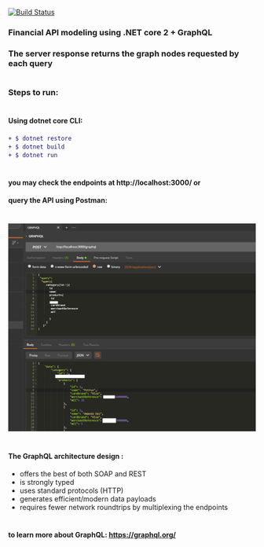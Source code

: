 [ ![Build Status](https://travis-ci.org/PierreZ/goStatic.svg?branch=master)](https://travis-ci.org) 
### Financial API modeling using .NET core 2 + GraphQL 
### The server response returns the graph nodes requested by each query
#
### Steps to run:
#
#### Using dotnet core CLI:
```diff
+ $ dotnet restore
+ $ dotnet build
+ $ dotnet run 
```
#
#### you may check the endpoints at http://localhost:3000/  or 
#### query the API using Postman:
#
![Screenshot](graph.PNG)
#
#### The GraphQL architecture design :
- offers the best of both SOAP and REST
- is strongly typed
- uses standard protocols (HTTP)
- generates efficient/modern data payloads
- requires fewer network roundtrips by multiplexing the endpoints
#
#### to learn more about GraphQL: https://graphql.org/



